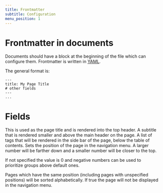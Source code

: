 ```yaml
---
title: Frontmatter
subtitle: Configuration
menu_position: 1
---
```



# Frontmatter in documents 

Documents should have a block at the beginning of the file which can configure
them. Frontmatter is written in [YAML](http://www.yaml.org).

The general format is:

```
---
title: My Page Title
# other fields
---
...
```

# Fields

<Field name="title" type="String">
This is used as the page title and is rendered into the top header.
</Field>
<Field name="subtitle" type="String">
A subtitle that is rendered smaller and above the main header on the page.
</Field>
<Field name="tags" type="Array(String)" default="[]">
A list of tags that will be rendered in the side bar of the page, below 
the table of contents.
</Field>
<Field name="menu_position" type="Array(String)" default="0">
Sets the position of the page in the navigation menu. A larger number will
be farther down and a smaller number will be closer to the top.

If not specified the value is 0 and negative numbers can be used to prioritize 
groups above default ones.

Pages which have the same position (including pages with unspecified 
positions) will be sorted alphabetically.
</Field>
<Field name="menu_exclude" type="bool" default="false">
If true the page will not be displayed in the navigation menu.
</Field>
